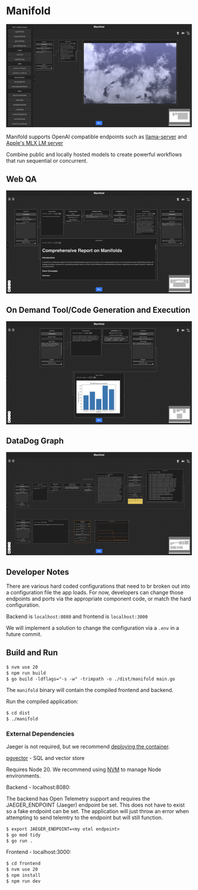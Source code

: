 # Manifold

![Manifold](docs/manifold_glsl.png)

Manifold supports OpenAI compatible endpoints such as [llama-server](https://github.com/ggerganov/llama.cpp/tree/master/examples/server) and [Apple's MLX LM server](https://github.com/ml-explore/mlx-examples/blob/main/llms/mlx_lm/SERVER.md)

Combine public and locally hosted models to create powerful workflows that run sequential or concurrent.

## Web QA

![Manifold Web QA](docs/manifold_webqa.png)

## On Demand Tool/Code Generation and Execution

![Manifold Web QA](docs/manifold_code.png)

## DataDog Graph

![Manifold Web QA](docs/manifold_datadog.png)

## Developer Notes

There are various hard coded configurations that need to br broken out into a configuration file the app loads.
For now, developers can change those endpoints and ports via the appropriate component code, or match the hard configuration.

Backend is `localhost:8080` and frontend is `localhost:3000`

We will implement a solution to change the configuration via a `.env` in a future commit.

## Build and Run

```
$ nvm use 20
$ npm run build
$ go build -ldflags="-s -w" -trimpath -o ./dist/manifold main.go
```

The `manifold` binary will contain the compiled frontend and backend.

Run the compiled application:

```
$ cd dist
$ ./manifold
```

### External Dependencies

Jaeger is not required, but we recommend [deploying the container](https://www.jaegertracing.io/docs/1.6/getting-started/#all-in-one-docker-image).

[pgvector](https://github.com/pgvector/pgvector) - SQL and vector store

Requires Node 20. We recommend using [NVM](https://github.com/nvm-sh/nvm) to manage Node environments.

Backend - localhost:8080:

The backend has Open Telemetry support and requires the JAEGER_ENDPOINT (Jaeger) endpoint be set. This does not have to exist so a fake endpoint can be set.
The application will just throw an error when attempting to send telemtry to the endpoint but will still function.

```
$ export JAEGER_ENDPOINT=<my otel endpoint>
$ go mod tidy
$ go run .
```

Frontend - localhost:3000:
```
$ cd frontend
$ nvm use 20
$ npm install
$ npm run dev
```
